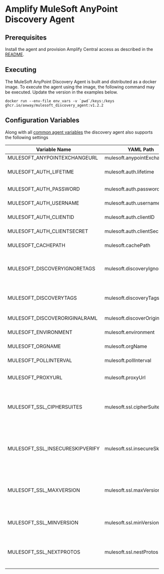 # Amplify MuleSoft AnyPoint Discovery Agent

## Prerequisites

Install the agent and provision Amplify Central access as described in the [README](/README.md).

## Executing

The MuleSoft AnyPoint Discovery Agent is built and distributed as a docker image. To execute the agent using the image, the following command may be executed. Update the version in the examples below.

```shell
docker run --env-file env_vars -v `pwd`/keys:/keys ghcr.io/axway/mulesoft_discovery_agent:v1.2.2
```

## Configuration Variables

Along with all [common agent variables](https://docs.axway.com/bundle/amplify-central/page/docs/connect_manage_environ/connected_agent_common_reference/agent-variables/index.html) the discovery agent also supports the following settings

| Variable Name                                                      | YAML Path                                                           | Description                                                                                                                                                                                                                                                                                              | **Location** / _Default_                                                                                                                                                                                                           |
| ------------------------------------------------------------------ | ------------------------------------------------------------------- | -------------------------------------------------------------------------------------------------------------------------------------------------------------------------------------------------------------------------------------------------------------------------------------------------------- | ---------------------------------------------------------------------------------------------------------------------------------------------------------------------------------------------------------------------------------- |
| MULESOFT_ANYPOINTEXCHANGEURL                                       | mulesoft.anypointExchangeUrl                                        | Mulesoft Anypoint Exchange URL                                                                                                                                                                                                                                                                           | <https://anypoint.mulesoft.com>                                                                                                                                                                                                    |
| MULESOFT_AUTH_LIFETIME                                             | mulesoft.auth.lifetime                                              | The session lifetime. The agent will automatically refresh the access token as it approaches the end of its lifetime                                                                                                                                                                                     | 60m                                                                                                                                                                                                                                |
| MULESOFT_AUTH_PASSWORD                                             | mulesoft.auth.password                                              | The password for the Mulesoft Anypoint username created for this agent                                                                                                                                                                                                                                   |                                                                                                                                                                                                                                    |
| MULESOFT_AUTH_USERNAME                                             | mulesoft.auth.username                                              | The Mulesoft Anypoint username created for this agent                                                                                                                                                                                                                                                    |                                                                                                                                                                                                                                    |
| MULESOFT_AUTH_CLIENTID                                             | mulesoft.auth.clientID                                              | The client id of a defined  connected app with all of the necessary permssions                                                                                                                                                                                                                           |                                                                                                                                                                                                                                    |
| MULESOFT_AUTH_CLIENTSECRET                                         | mulesoft.auth.clientSecret                                          | The client secret of a defined  connected app with all of the necessary permssions                                                                                                                                                                                                                       |                                                                                                                                                                                                                                    |
| MULESOFT_CACHEPATH                                                 | mulesoft.cachePath                                                  | Path entry to store stateful cache between agent invocations                                                                                                                                                                                                                                             | _/tmp_                                                                                                                                                                                                                             |
| MULESOFT_DISCOVERYIGNORETAGS                                       | mulesoft.discoveryIgnoreTags                                        | Comma-separated black list of tags that, if any are present, will prevent an API being publised to Amplify Central. Take precedence over MULESOFT_DISCOVERYTAGS                                                                                                                                          | (empty tag list)                                                                                                                                                                                                                   |
| MULESOFT_DISCOVERYTAGS                                             | mulesoft.discoveryTags                                              | Comma-separated list of tags that, if any are present, will allow an API to be publised to Amplify Central. All APIs are discovered if not tags are specified                                                                                                                                            | (empty tag list)                                                                                                                                                                                                                   |
| MULESOFT_DISCOVERORIGINALRAML                                      | mulesoft.discoverOriginalRAML                                       | Set to true if the agent should discover the Assets that were created in RAML as RAML                                                                                                                                                                                                                    | _false_                                                                                                                                                                                                                             |
| MULESOFT_ENVIRONMENT                                               | mulesoft.environment                                                | The Mulesoft Anypoint Exchange the agent connects to, e.g. Sandbox.                                                                                                                                                                                                                                      |                                                                                                                                                                                                                                    |
| MULESOFT_ORGNAME                                                   | mulesoft.orgName                                                    | The Mulesoft Anypoint Business Unit the agent connects to                                                                                                                                                                                                                                                |                                                                                                                                                                                                                                    |
| MULESOFT_POLLINTERVAL                                              | mulesoft.pollInterval                                               | The frequency in which Mulesoft API Manager is polled for new endpoints.                                                                                                                                                                                                                                 | _30s_                                                                                                                                                                                                                              |
| MULESOFT_PROXYURL                                                  | mulesoft.proxyUrl                                                   | The url for the proxy for API Manager (e.g. <http://username:password@hostname:port>). If empty, no proxy is defined.                                                                                                                                                                                    | Internally, this value defaults to empty                                                                                                                                                                                           |
| MULESOFT_SSL_CIPHERSUITES                                          | mulesoft.ssl.cipherSuites                                           | An array of strings. It is a list of supported cipher suites for TLS versions up to TLS 1.2. If CipherSuites is nil, a default list of secure cipher suites is used, with a preference order based on hardware performance. [See below](#supported-cipher-suites) for currently supported cipher suites. | [See below](#default-cipher-suites) for default cipher suite setting                                                                                                                                                               |
| MULESOFT_SSL_INSECURESKIPVERIFY                                    | mulesoft.ssl.insecureSkipVerify                                     | InsecureSkipVerify controls whether a client verifies the server's certificate chain and host name. If InsecureSkipVerify is true, TLS accepts any certificate presented by the server and any host name in that certificate. In this mode, TLS is susceptible to man-in-the-middle attacks.             | Internally defaulted to false                                                                                                                                                                                                      |
| MULESOFT_SSL_MAXVERSION                                            | mulesoft.ssl.maxVersion                                             | String value for the maximum SSL/TLS version that is acceptable. If empty, then the maximum version supported by this package is used, which is currently TLS 1.3. Allowed values are: TLS1.0, TLS1.1, TLS1.2, TLS1.3                                                                                    | Internally, this value defaults to empty                                                                                                                                                                                           |
| MULESOFT_SSL_MINVERSION                                            | mulesoft.ssl.minVersion                                             | String value for the minimum SSL/TLS version that is acceptable. If zero, empty TLS 1.0 is taken as the minimum. Allowed values are: TLS1.0, TLS1.1, TLS1.2, TLS1.3                                                                                                                                      | Internally, the value defaults toTLS1.2                                                                                                                                                                                            |
| MULESOFT_SSL_NEXTPROTOS                                            | mulesoft.ssl.nestProtos                                             | An array of strings. It is a list of supported application level protocols, in order of preference, based on the ALPN protocol list. Allowed values are: h2, htp/1.0, http/1.1, h2c                                                                                                                      | Internally empty. Default negotiation.                                                                                                                                                                                             |